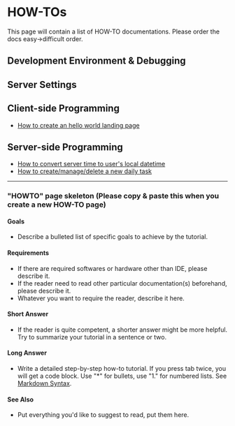# HOW-TOs

This page will contain a list of HOW-TO documentations. Please order the docs easy->difficult order.

## Development Environment & Debugging

## Server Settings

## Client-side Programming

* [How to create an hello world landing page](client/create_landing_page.md)

## Server-side Programming

* [How to convert server time to user's local datetime](server/manage_user_local_time.md)
* [How to create/manage/delete a new daily task](server/create_daily_tasks.md)



----

### "HOWTO" page skeleton (Please copy & paste this when you create a new HOW-TO page)

#### Goals
* Describe a bulleted list of specific goals to achieve by the tutorial.

#### Requirements
* If there are required softwares or hardware other than IDE, please describe it.
* If the reader need to read other particular documentation(s) beforehand, please describe it.
* Whatever you want to require the reader, describe it here.

#### Short Answer
* If the reader is quite competent, a shorter answer might be more helpful. Try to summarize your tutorial in a sentence or two.

#### Long Answer
* Write a detailed step-by-step how-to tutorial. If you press tab twice, you will get a code block. Use "*" for bullets, use "1." for numbered lists. See [Markdown Syntax](https://www.markdownguide.org/basic-syntax/).

#### See Also
* Put everything you'd like to suggest to read, put them here.

